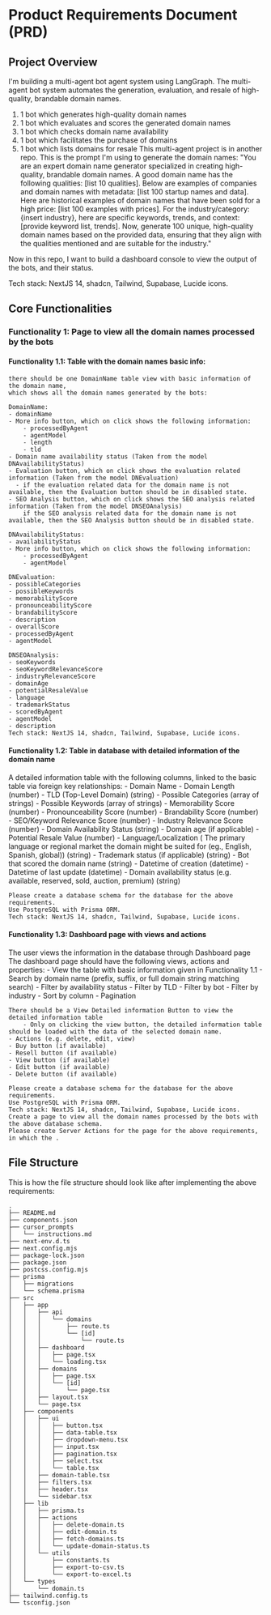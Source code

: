 # Product Requirements Document (PRD)

## Project Overview
I'm building a multi-agent bot agent system using LangGraph.
The multi-agent bot system automates the generation, evaluation, and resale of high-quality, brandable domain names.

1. 1 bot which generates high-quality domain names
2. 1 bot which evaluates and scores the generated domain names
3. 1 bot which checks domain name availability
4. 1 bot which facilitates the purchase of domains
5. 1 bot which lists domains for resale
This multi-agent project is in another repo.
This is the prompt I'm using to generate the domain names:
"You are an expert domain name generator specialized in creating high-quality, brandable domain names. A good domain name has the following qualities: [list 10 qualities]. Below are examples of companies and domain names with metadata: [list 100 startup names and data]. Here are historical examples of domain names that have been sold for a high price: [list 100 examples with prices]. For the industry/category: {insert industry}, here are specific keywords, trends, and context: [provide keyword list, trends].
Now, generate 100 unique, high-quality domain names based on the provided data, ensuring that they align with the qualities mentioned and are suitable for the industry."

Now in this repo, I want to build a dashboard console to view the output of the bots, and their status.

Tech stack: NextJS 14, shadcn, Tailwind, Supabase, Lucide icons.

## Core Functionalities

### Functionality 1: Page to view all the domain names processed by the bots

#### Functionality 1.1: Table with the domain names basic info:
    there should be one DomainName table view with basic information of the domain name,
    which shows all the domain names generated by the bots:

    DomainName:
    - domainName
    - More info button, which on click shows the following information:
        - processedByAgent
        - agentModel
        - length
        - tld
    - Domain name availability status (Taken from the model DNAvailabilityStatus)
    - Evaluation button, which on click shows the evaluation related information (Taken from the model DNEvaluation)
      - if the evaluation related data for the domain name is not available, then the Evaluation button should be in disabled state.
    - SEO Analysis button, which on click shows the SEO analysis related information (Taken from the model DNSEOAnalysis)
        if the SEO analysis related data for the domain name is not available, then the SEO Analysis button should be in disabled state.

    DNAvailabilityStatus:
    - availabilityStatus
    - More info button, which on click shows the following information:
        - processedByAgent
        - agentModel

    DNEvaluation:
    - possibleCategories
    - possibleKeywords
    - memorabilityScore
    - pronounceabilityScore
    - brandabilityScore
    - description
    - overallScore
    - processedByAgent
    - agentModel

    DNSEOAnalysis:
    - seoKeywords
    - seoKeywordRelevanceScore
    - industryRelevanceScore
    - domainAge
    - potentialResaleValue
    - language
    - trademarkStatus
    - scoredByAgent
    - agentModel
    - description
    Tech stack: NextJS 14, shadcn, Tailwind, Supabase, Lucide icons.

#### Functionality 1.2: Table in database with detailed information of the domain name
A detailed information table with the following columns, linked to the basic table via foreign key relationships:
    - Domain Name
    - Domain Length (number)
    - TLD (Top-Level Domain) (string)
    - Possible Categories (array of strings)
    - Possible Keywords (array of strings)
    - Memorability Score (number)
    - Pronounceability Score (number)
    - Brandability Score (number)
    - SEO/Keyword Relevance Score (number)
    - Industry Relevance Score (number)
    - Domain Availability Status (string)
    - Domain age (if applicable)
    - Potential Resale Value (number)
    - Language/Localization ( The primary language or regional market the domain might be suited for (eg., English, Spanish, global)) (string)
    - Trademark status (if applicable) (string)
    - Bot that scored the domain name (string)
    - Datetime of creation (datetime)
    - Datetime of last update (datetime)
    - Domain availability status (e.g. available, reserved, sold, auction, premium) (string)

    Please create a database schema for the database for the above requirements.
    Use PostgreSQL with Prisma ORM.
    Tech stack: NextJS 14, shadcn, Tailwind, Supabase, Lucide icons.

#### Functionality 1.3: Dashboard page with views and actions
The user views the information in the database through Dashboard page
The dashboard page should have the following views, actions and properties:
    - View the table with basic information given in Functionality 1.1
    - Search by domain name (prefix, suffix, or full domain string matching search)
    - Filter by availability status
    - Filter by TLD
    - Filter by bot
    - Filter by industry
    - Sort by column
    - Pagination

    There should be a View Detailed information Button to view the detailed information table
        - Only on clicking the view button, the detailed information table should be loaded with the data of the selected domain name.
    - Actions (e.g. delete, edit, view)
    - Buy button (if available)
    - Resell button (if available)
    - View button (if available)
    - Edit button (if available)
    - Delete button (if available)

    Please create a database schema for the database for the above requirements.
    Use PostgreSQL with Prisma ORM.
    Tech stack: NextJS 14, shadcn, Tailwind, Supabase, Lucide icons.
    Create a page to view all the domain names processed by the bots with the above database schema.
    Please create Server Actions for the page for the above requirements, in which the .


## File Structure
This is how the file structure should look like after implementing the above requirements:

    .
    ├── README.md
    ├── components.json
    ├── cursor_prompts
    │   └── instructions.md
    ├── next-env.d.ts
    ├── next.config.mjs
    ├── package-lock.json
    ├── package.json
    ├── postcss.config.mjs
    ├── prisma
    │   ├── migrations
    │   └── schema.prisma
    ├── src
    │   ├── app
    │   │   ├── api
    │   │   │   └── domains
    │   │   │       ├── route.ts
    │   │   │       └── [id]
    │   │   │           └── route.ts
    │   │   ├── dashboard
    │   │   │   ├── page.tsx
    │   │   │   └── loading.tsx
    │   │   ├── domains
    │   │   │   ├── page.tsx
    │   │   │   └── [id]
    │   │   │       └── page.tsx
    │   │   ├── layout.tsx
    │   │   └── page.tsx
    │   ├── components
    │   │   ├── ui
    │   │   │   ├── button.tsx
    │   │   │   ├── data-table.tsx
    │   │   │   ├── dropdown-menu.tsx
    │   │   │   ├── input.tsx
    │   │   │   ├── pagination.tsx
    │   │   │   ├── select.tsx
    │   │   │   └── table.tsx
    │   │   ├── domain-table.tsx
    │   │   ├── filters.tsx
    │   │   ├── header.tsx
    │   │   └── sidebar.tsx
    │   ├── lib
    │   │   ├── prisma.ts
    │   │   ├── actions
    │   │   │   ├── delete-domain.ts
    │   │   │   ├── edit-domain.ts
    │   │   │   ├── fetch-domains.ts
    │   │   │   └── update-domain-status.ts
    │   │   └── utils
    │   │       ├── constants.ts
    │   │       ├── export-to-csv.ts
    │   │       └── export-to-excel.ts
    │   └── types
    │       └── domain.ts
    ├── tailwind.config.ts
    └── tsconfig.json